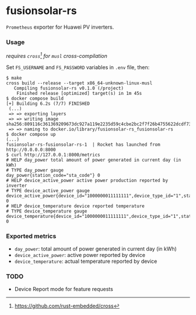 # fusionsolar-rs

`Prometheus` exporter for Huawei PV inverters.

### Usage
_requires `cross`[^1] for `musl` cross-compilation_

Set `FS_USERNAME` and `FS_PASSWORD` variables in `.env` file, then:
```shell
$ make
cross build --release --target x86_64-unknown-linux-musl
   Compiling fusionsolar-rs v0.1.0 (/project)
    Finished release [optimized] target(s) in 1m 45s
$ docker compose build
[+] Building 6.2s (7/7) FINISHED
 (...)
 => => exporting layers
 => => writing image sha256:809116c361369209673dc927a119e2235d59c4cbe2bc2f7f26b4755622dcdf73
 => => naming to docker.io/library/fusionsolar-rs_fusionsolar-rs
$ docker compose up
(...)
fusionsolar-rs-fusionsolar-rs-1  | Rocket has launched from http://0.0.0.0:8000
$ curl http://127.0.0.1:8000/metrics
# HELP day_power total amount of power generated in current day (in kWh)
# TYPE day_power gauge
day_power{station_code="sta_code"} 0
# HELP device_active_power active power production reported by inverter
# TYPE device_active_power gauge
device_active_power{device_id="1000000011111111",device_type_id="1",station_code="sta_code"} 0
# HELP device_temperature device reported temperature
# TYPE device_temperature gauge
device_temperature{device_id="1000000011111111",device_type_id="1",station_code="sta_code"} 0

```

### Exported metrics
* `day_power`: total amount of power generated in current day (in kWh)
* `device_active_power`: active power reported by device
* `device_temperature`: actual temperature reported by device

[^1]: https://github.com/rust-embedded/cross

### TODO
- Device Report mode for feature requests